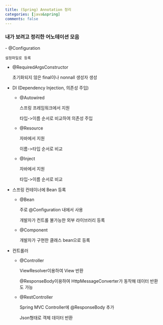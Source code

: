 ```yaml
---
title: (Spring) Annotation 정리
categories: [java&spring]
comments: false
---
```


<h3>내가 보려고 정리한 어노테이션 모음</h3>
- @Configuration
    
    설정파일로 등록
- @RequiredArgsConstructor
  
    초기화되지 않은 final이나 nonnall 생성자 생성
- DI (Dependency Injection, 의존성 주입)

  - @Autowired
  
    스프링 프레임워크에서 지원
  
    타입->이름 순서로 비교하여 의존성 주입
    
  - @Resource
  
    자바에서 지원
  
    이름->타입 순서로 비교
  - @Inject
  
    자바에서 지원
    
    타입->이름 순서로 비교
  
- 스프링 컨테이너에 Bean 등록
  
  * @Bean
    
    주로 @Configuration 내에서 사용
  
    개발자가 컨트롤 불가능한 외부 라이브러리 등록
  
  * @Component

    개발자가 구현한 클래스 bean으로 등록
  
- 컨트롤러

  * @Controller

    ViewResolver이용하여 View 반환
  
    @ResponseBody이용하여 HttpMessageConverter가 동작해 데이터 반환도 가능

  * @RestController

    Spring MVC Controller에 @ResponseBody 추가
  
    Json형태로 객체 데이터 반환
  
    